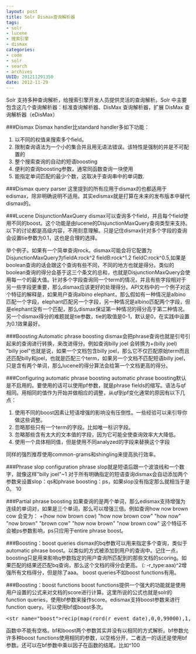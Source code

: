 ```yaml
---
layout: post
title: Solr Dismax查询解析器
tags: 
- solr
- lucene
- 搜索引擎
- dismax
categories:
- code
- solr
- search
- archives
UUID: 201211291350
date: 2012-11-29
---
```


Solr 支持多种查询解析，给搜索引擎开发人员提供灵活的查询解析。Solr 中主要包含这几个查询解析器：标准查询解析器、DisMax 查询解析器，扩展 DisMax 查询解析器（eDisMax）

###Dismax
Dismax handler比standard handler多如下功能：
<ol>
<li>以不同的权值来搜索多个field。 </li>
<li>限制查询语法为一个小的集合并且用无语法错误。该特性是强制的并是不可配置的 </li>
<li>整个搜索查询的自动的短语boosting </li>
<li>便利的查询boosting参数，通常同函数查询一块使用 </li>
<li>能指定单词匹配的最少个数，这取决于查询串中的单词数.</li>
</ol>

###Dismax query parser
这里提到的所有应用于dismax的也都适用于edismax，除非明确说明不适用。其实edismax就是打算在未来的发布版本中替代dismax的。

###Lucene DisjunctionMaxQuery
dismax可以查询多个field，并且每个field使用不同的boost。这个功能是由lucene的DisjunctionMaxQuery查询类型来支持。以下的讨论都是高级内容，不用刻意理解。只是记住dismax针对多个字段的查询会设置tie参数为0.1，这也是合理的选择。

举个例子。如果有一个简单查询rock。dismax可能会将它配置为DisjunctionMaxQuery为fieldA:rock^2 fieldB:rock^1.2 fieldC:rock^0.5,如果是boolean查询的话会跟这个查询有些不同，不同的地方也就是得分。类似的boolean查询的得分会基于这三个条文的总和，也就是DisjunctionMaxQuery会使用每一个的最大值。针对多个字段查询同一个term的情况，并且有些字段相对于另一些字段更重要，那么dismax应该更好的处理得分。API文档中的一个例子对这个特征的解释是，如果用户查询albino elephant，那么假如有一种情况是albino匹配一个字段，elephant匹配另一个字段，另一种情况是albino匹配两个字段，但是elephant没有一个匹配，那么dismax保证第一种情况的得分高于第二种情况。
另一个dismax得分的难题就是tie参数，tie的取值是0-1，默认是0，在实践中设置为0.1效果最好。

###Boosting:Automatic phrase boosting
dismax会把phrase查询也就是引号引起来的查询进行转换，来改进得分。例如查询billy joel 会转换为+(billy joel) "billy joel"也就是说，如果一个文档包含billy joel，那么它不仅匹配原始term而且还匹配billy和joel，也就是匹配三个term，如果另一个文档不匹配短语billy joel，只是含有两个单词，那么lucene的得分算法会给第一个文档更高的得分。

###Configuring automatic phrase boosting
automatic phrase boosting默认是不启用的。要使用的话可以使用pf参数，就是phrase fields的缩写。语法与qf相同。用相同的值作为开始并做相应的调整，从qf到pf变化通常的原因有以下几点：
<ol>
<li>使用不同的boost因素让短语增强的影响没有压倒性。一些经验可以来引导你做这些调整。</li>
<li>忽略那些只有一个term的字段。比如唯一标识字段。</li>
<li>忽略那些含有太大的文本值的字段，因为它可能全使查询效率大大降低。</li>
<li>使用一个具体相同值，但是使用不同analyzed的字段来替换这个字段</li>
</ol>
同样的强烈推荐使用common-grams和shingling来提高执行效率。

###Phrase slop configuration
phrase slop就是短语后跟一个波浪线和一个数字，就像这样"billy joel"~1
对于所有明确指定的短语查询dismax会自动添加两个参数来设置slop：qs和phrase boosting：ps，如果slop没有指定那么就相当于是0。
<str name="qs">1</str><str name="ps">0</str>

###Partial phrase boosting
如果查询的是两个单词，那么edismax支持增强为连续的单词对，如果是三个单词，那么可以增强三倍。例如查询how now brown cow
会变为：
+(how now brown cow) "how now brown cow" "how now" "now brown" "brown cow" "how now brown" "now brown cow"
这个特征不会被ps参数影响，ps只应用于entire phrase boost。

###Boosting：boost queries
dismax的bq参数可以用来指定多个查询，类似于automatic phrase boost。以类似的方式被添加到用户的查询中。记住一点，boosting只是用来影响q参数指定的用户查询所匹配到的那些文档的scoring。如果匹配的结果还匹配bq查询，那么这个文档的得分会更高。
(*:* -r_type:aaa)^2增强所有文档得分，但是除了aaa。
boost queries不如boost functions有用。

###Boosting：boost functions
boost functions提供一个强大的功能就是使用用户设置的公式来对文档的score进行计算。这里所说的公式也就是solr的function queries，使用bf参数来操作score。edismax支持boost参数来进行function query。可以使用bf或boost多次。
<pre id="wiki">
&lt;str name="boost"&gt;recip(map(rord(r_event_date),0,0,99000),1,95000,95000)&lt;/str&gt;
</pre>
函数中不能有空格。bf和boost两个参数其实并没有以相同的方式解析。bf参数允许多种boost functions使用相同的参数，以空格分开，二者选一的话还是使用bf参数。还可以在bf参数中乘以因子在函数的结尾。比如^100
